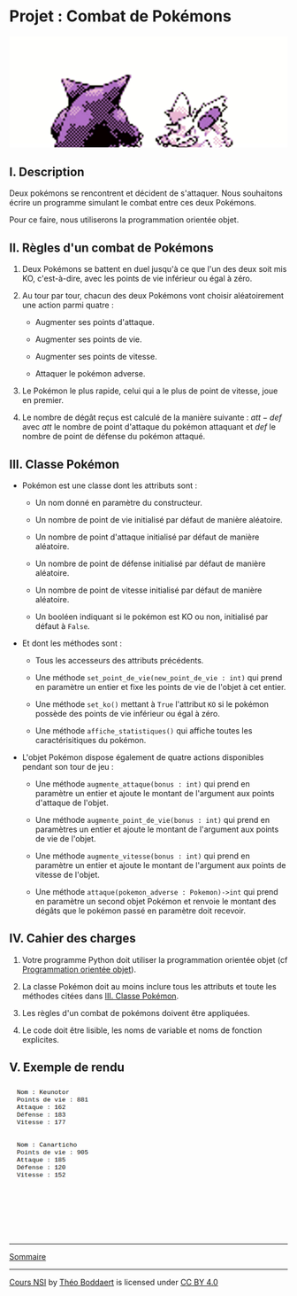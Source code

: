 # Projet : Combat de Pokémons

<img src="./img/combat_de_pokemon.gif" width=600>

## I. Description

Deux pokémons se rencontrent et décident de s'attaquer. Nous souhaitons écrire un programme simulant le combat entre ces deux Pokémons.

Pour ce faire, nous utiliserons la programmation orientée objet.

## II. Règles d'un combat de Pokémons

1. Deux Pokémons se battent en duel jusqu'à ce que l'un des deux soit mis KO, c'est-à-dire, avec les points de vie inférieur ou égal à zéro.

2. Au tour par tour, chacun des deux Pokémons vont choisir aléatoirement une action parmi quatre :

    - Augmenter ses points d'attaque.

    - Augmenter ses points de vie.

    - Augmenter ses points de vitesse.

    - Attaquer le pokémon adverse.

3. Le Pokémon le plus rapide, celui qui a le plus de point de vitesse, joue en premier.

4. Le nombre de dégât reçus est calculé de la manière suivante : $att - def$ avec $att$ le nombre de point d'attaque du pokémon attaquant et $def$ le nombre de point de défense du pokémon attaqué.

## III. <a href="classe_pokemon"></a>Classe Pokémon

- Pokémon est une classe dont les attributs sont :

    + Un nom donné en paramètre du constructeur.

    + Un nombre de point de vie initialisé par défaut de manière aléatoire.

    + Un nombre de point d'attaque initialisé par défaut de manière aléatoire.

    + Un nombre de point de défense initialisé par défaut de manière aléatoire.

    + Un nombre de point de vitesse initialisé par défaut de manière aléatoire.

    + Un booléen indiquant si le pokémon est KO ou non, initialisé par défaut à `False`.

- Et dont les méthodes sont :

    + Tous les accesseurs des attributs précédents.

    + Une méthode `set_point_de_vie(new_point_de_vie : int)` qui prend en paramètre un entier et fixe les points de vie de l'objet à cet entier.

    + Une méthode `set_ko()` mettant à `True` l'attribut `KO` si le pokémon possède des points de vie inférieur ou égal à zéro.

    + Une méthode `affiche_statistiques()` qui affiche toutes les caractérisitiques du pokémon.

- L'objet Pokémon dispose également de quatre actions disponibles pendant son tour de jeu :

    + Une méthode `augmente_attaque(bonus : int)` qui prend en paramètre un entier et ajoute le montant de l'argument aux points d'attaque de l'objet.

    + Une méthode `augmente_point_de_vie(bonus : int)` qui prend en paramètres un entier et ajoute le montant de l'argument aux points de vie de l'objet.

    + Une méthode `augmente_vitesse(bonus : int)` qui prend en paramètre un entier et ajoute le montant de l'argument aux points de vitesse de l'objet.

    + Une méthode `attaque(pokemon_adverse : Pokemon)->int` qui prend en paramètre un second objet Pokémon et renvoie le montant des dégâts que le pokémon passé en paramètre doit recevoir.

## IV. Cahier des charges

1. Votre programme Python doit utiliser la programmation orientée objet (cf [Programmation orientée objet](./../Structures_de_données/Programmation_orientée_objet/Programmation_orientée_objet.md)).

2. La classe Pokémon doit au moins inclure tous les attributs et toute les méthodes citées dans [III. Classe Pokémon](#classe_pokemon).

3. Les règles d'un combat de pokémons doivent être appliquées.

4. Le code doit être lisible, les noms de variable et noms de fonction explicites.

## V. Exemple de rendu

<img src="./img/exemple_combat_de_pokemons.gif" width=500>

________

[Sommaire](./../README.md)

___________

<p xmlns:cc="http://creativecommons.org/ns#" xmlns:dct="http://purl.org/dc/terms/"><a property="dct:title" rel="cc:attributionURL" href="https://github.com/boddaert/nsi">Cours NSI</a> by <a rel="cc:attributionURL dct:creator" property="cc:attributionName" href="https://github.com/boddaert">Théo Boddaert</a> is licensed under <a href="https://creativecommons.org/licenses/by/4.0/?ref=chooser-v1" target="_blank" rel="license noopener noreferrer" style="display:inline-block;">CC BY 4.0</a>  <img style="height:22px!important;margin-left:3px;vertical-align:text-bottom;" src="https://mirrors.creativecommons.org/presskit/icons/cc.svg?ref=chooser-v1" alt="">  <img style="height:22px!important;margin-left:3px;vertical-align:text-bottom;" src="https://mirrors.creativecommons.org/presskit/icons/by.svg?ref=chooser-v1" alt=""></p> 
